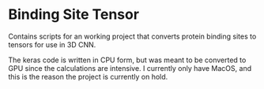 # Binding Site Tensor
Contains scripts for an working project that converts protein binding sites to tensors for use in 3D CNN.

The keras code is written in CPU form, but was meant to be converted to GPU since the calculations are intensive. I currently only have MacOS, and this is the reason the project is currently on hold.
